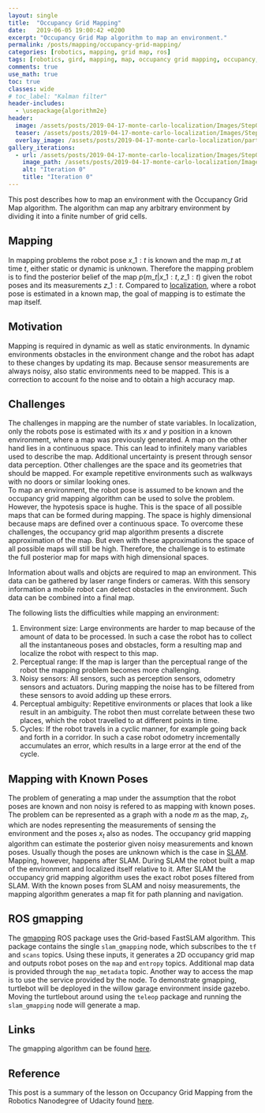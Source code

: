 ```yaml
---
layout: single
title:  "Occupancy Grid Mapping"
date:   2019-06-05 19:00:42 +0200
excerpt: "Occupancy Grid Map algorithm to map an environment."
permalink: /posts/mapping/occupancy-grid-mapping/
categories: [robotics, mapping, grid map, ros]
tags: [robotics, gird, mapping, map, occupancy grid mapping, occupancy, ros]
comments: true
use_math: true
toc: true
classes: wide
# toc_label: "Kalman filter"
header-includes:
  - \usepackage{algorithm2e}
header:
  image: /assets/posts/2019-04-17-monte-carlo-localization/Images/Step0.png
  teaser: /assets/posts/2019-04-17-monte-carlo-localization/Images/Step0.png
  overlay_image: /assets/posts/2019-04-17-monte-carlo-localization/particle_filters.gif #keep it square 200x200 px is good
gallery_iterations:
  - url: /assets/posts/2019-04-17-monte-carlo-localization/Images/Step0.png
    image_path: /assets/posts/2019-04-17-monte-carlo-localization/Images/Step0.png
    alt: "Iteration 0"
    title: "Iteration 0"
---
```


This post describes how to map an environment with the Occupancy Grid Map algorithm.
The algorithm can map any arbitrary environment by dividing it into a finite number of grid cells.

## Mapping

In mapping problems the robot pose $x\_{1:t}$ is known and the map $m\_{t}$ at time $t$, either static or dynamic is unknown. 
Therefore the mapping problem is to find the posterior belief of the map $p(m\_t|x\_{1:t}, z\_{1:t})$ given the robot poses and its measurements $z\_{1:t}$.
Compared to [localization](/posts/localization/), where a robot pose is estimated in a known map, the goal of mapping is to estimate the map itself. 

## Motivation

Mapping is required in dynamic as well as static environments. In dynamic environments obstacles in the environment change and the robot has adapt to these changes by updating its map.
Because sensor measurements are always noisy, also static environments need to be mapped. This is a correction to account fo the noise and to obtain a high accuracy map. 

## Challenges

The challenges in mapping are the number of state variables. In localization, only the robots pose is estimated with its $x$ and $y$ position in a known environment, where a map was previously generated. 
A map on the other hand lies in a continuous space. 
This can lead to infinitely many variables used to describe the map. Additional uncertainty is present through sensor data perception. 
Other challenges are the space and its geometries that should be mapped. For example repetitive environments such as walkways with no doors or similar looking ones.  
To map an environment, the robot pose is assumed to be known and the occupancy grid mapping algorithm can be used to solve the problem.
However, the hypotesis space is hughe. This is the space of all possible maps that can be formed during mapping. The space is highly dimensional because maps are defined over a continuous space.
To overcome these challenges, the occupancy grid map algorithm presents a discrete approximation of the map. But even with these approximations the space of all possible maps will still be high.
Therefore, the challenge is to estimate the full posterior map for maps with high dimensional spaces. 

Information about walls and objcts are required to map an environment. This data can be gathered by laser range finders or cameras. With this sensory information a mobile robot can
detect obstacles in the environment. Such data can be combined into a final map. 

The following lists the difficulties while mapping an environment:

1. Environment size: Large environments are harder to map because of the amount of data to be processed. In such a case the robot has to collect all the instantaneous poses and obstacles, form
a resulting map and localize the robot with respect to this map. 
2. Perceptual range: If the map is larger than the perceptual range of the robot the mapping problem becomes more challenging. 
3. Noisy sensors: All sensors, such as perception sensors, odometry sensors and actuators. During mapping the noise has to be filtered from these sensors to avoid adding up these errors.
4. Perceptual ambiguity: Repetitive environments or places that look a like result in an ambiguity. The robot then must correlate between these two places, which the robot travelled to at different points in time.
5. Cycles: If the robot travels in a cyclic manner, for example going back and forth in a corridor. In such a case robot odometry incrementally accumulates an error, which results in a large error at the end of the cycle. 


## Mapping with Known Poses

The problem of generating a map under the assumption that the robot poses are known and non noisy is refered to as mapping with known poses. The problem can be represented as a graph with a node $m$ as the map,
$z_t$, which are nodes representing the measurements of sensing the environment and the poses $x_t$ also as nodes. 
The occupancy grid mapping algorithm can estimate the posterior given noisy measurements and known poses. Usually though the poses are unknown which is the case in [SLAM](/posts/slam/slam). Mapping, however, happens after SLAM.
During SLAM the robot built a map of the environment and localized itself relative to it. After SLAM the occupancy grid mapping algorithm uses the exact robot poses filtered from SLAM.
With the known poses from SLAM and noisy measurements, the mapping algorithm generates a map fit for path planning and navigation. 

## ROS gmapping

The [gmapping](http://wiki.ros.org/gmapping) ROS package uses the Grid-based FastSLAM algorithm. This package contains the single `slam_gmapping` node, which subscribes to the `tf` and `scans` topics. 
Using these inputs, it generates a 2D occupancy grid map and outputs robot poses on the `map` and `entropy` topics. Additional map data is provided through the `map_metadata` topic. Another way to access the map is to use the service provided by the node. 
To demonstrate gmapping, turtlebot will be deployed in the willow garage environment inside gazebo. Moving the turtlebout around using the `teleop` package and running the `slam_gmapping` node will generate a map. 


## Links

The gmapping algorithm can be found [here](https://openslam-org.github.io/gmapping.html).

## Reference

This post is a summary of the lesson on Occupancy Grid Mapping from the Robotics Nanodegree of Udacity found [here](https://eu.udacity.com/course/robotics-software-engineer--nd209).
